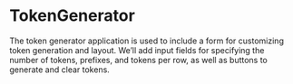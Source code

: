 # TokenGenerator
 The token generator application is used to include a form for customizing token generation and layout. We’ll add input fields for specifying the number of tokens, prefixes, and tokens per row, as well as buttons to generate and clear tokens.
